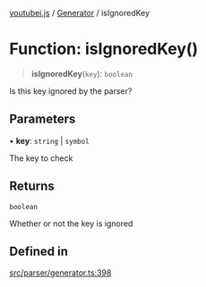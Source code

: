 [youtubei.js](../../../README.md) / [Generator](../README.md) / isIgnoredKey

# Function: isIgnoredKey()

> **isIgnoredKey**(`key`): `boolean`

Is this key ignored by the parser?

## Parameters

• **key**: `string` \| `symbol`

The key to check

## Returns

`boolean`

Whether or not the key is ignored

## Defined in

[src/parser/generator.ts:398](https://github.com/LuanRT/YouTube.js/blob/eb21af33db708f0355f4fb15881f5d4fabc7b06c/src/parser/generator.ts#L398)
